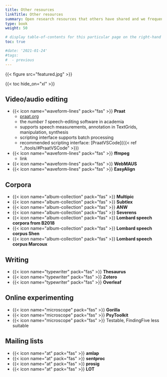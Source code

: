 ```yaml
---
title: Other resources
linkTitle: Other resources
summary: Open research resources that others have shared and we frequently use.
type: book
weight: 50

# display table-of-contents for this particular page on the right-hand side?
toc: true

#date: '2021-01-24'
#tags:
#  - previous
---
```


{{< figure src="featured.jpg" >}}

{{< toc hide_on="xl" >}}

## Video/audio editing
<!-- alternative icon: waveform -->
- {{< icon name="waveform-lines" pack="fas" >}} **Praat**
  - [praat.org](https://www.praat.org)
  - the *number 1* speech-editing software in academia
  - supports speech measurements, annotation in TextGrids, manipulation, synthesis
  - scripting interface supports batch processing
  - recommended scripting interface: [PraatVSCode]({{< ref "../tools/#PraatVSCode" >}})
- {{< icon name="waveform-lines" pack="fas" >}} **ffmpeg**
  - link
- {{< icon name="waveform-lines" pack="fas" >}} **WebMAUS**
- {{< icon name="waveform-lines" pack="fas" >}} **EasyAlign**

## Corpora
- {{< icon name="album-collection" pack="fas" >}} **Multipic**
- {{< icon name="album-collection" pack="fas" >}} **Subtlex**
- {{< icon name="album-collection" pack="fas" >}} **ANW**
- {{< icon name="album-collection" pack="fas" >}} **Severens**
- {{< icon name="album-collection" pack="fas" >}} **Lombard speech corpora from B2018**
- {{< icon name="album-collection" pack="fas" >}} **Lombard speech corpus Shen**
- {{< icon name="album-collection" pack="fas" >}} **Lombard speech corpus Marcoux**

## Writing
<!-- alternative icon: file-pen -->
- {{< icon name="typewriter" pack="fas" >}} **Thesaurus**
- {{< icon name="typewriter" pack="fas" >}} **Zotero**
- {{< icon name="typewriter" pack="fas" >}} **Overleaf**

## Online experimenting
- {{< icon name="microscope" pack="fas" >}} **Gorilla**
- {{< icon name="microscope" pack="fas" >}} **PsyToolkit**
- {{< icon name="microscope" pack="fas" >}} Testable, FindingFive less suitable

## Mailing lists
- {{< icon name="at" pack="fas" >}} **amlap**
- {{< icon name="at" pack="fas" >}} **sentproc**
- {{< icon name="at" pack="fas" >}} **prosig**
- {{< icon name="at" pack="fas" >}} **LOT**
